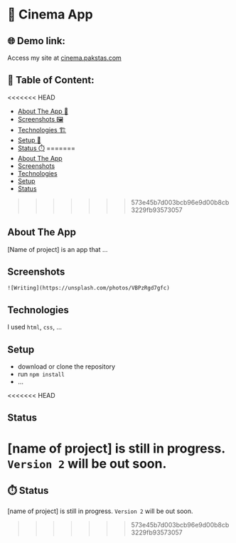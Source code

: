 # :movie_camera: Cinema App


## :globe_with_meridians: Demo link:
Access my site at [cinema.pakstas.com](http://cinema.pakstas.com)


## :file_folder: Table of Content: 

<<<<<<< HEAD
- [About The App :page_with_curl:](#about-the-app)
- [Screenshots :framed_picture:](#screenshots)
- [Technologies :building_construction:](#technologies)
- [Setup :wrench:](#setup)
- [Status :stopwatch:](#status)
=======
- [About The App ](#about-the-app)
- [Screenshots](#screenshots)
- [Technologies](#:building_construction:-technologies)
- [Setup](#setup)
- [Status](#status)
>>>>>>> 573e45b7d003bcb96e9d00b8cb3229fb93573057


## About The App 
[Name of project] is an app that ...


## Screenshots 

`![Writing](https://unsplash.com/photos/VBPzRgd7gfc)`


## Technologies 
I used `html`, `css`, ...


## Setup 
- download or clone the repository
- run `npm install`
- ...


<<<<<<< HEAD
## Status 
[name of project] is still in progress. `Version 2` will be out soon.
=======
## :stopwatch: Status 
[name of project] is still in progress. `Version 2` will be out soon.
>>>>>>> 573e45b7d003bcb96e9d00b8cb3229fb93573057
